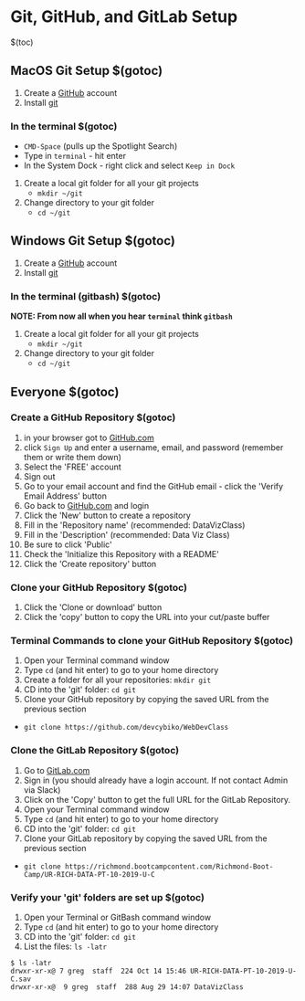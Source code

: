 # Git, GitHub, and GitLab Setup

$(toc)

## MacOS Git Setup $(gotoc)

1. Create a [GitHub](https://github.com) account
2. Install [git](https://coolestguidesontheplanet.com/install-git-macos/)

### In the terminal $(gotoc)
* `CMD-Space` (pulls up the Spotlight Search)
* Type in `terminal` - hit enter
* In the System Dock - right click and select `Keep in Dock`

1. Create a local git folder for all your git projects
	- `mkdir ~/git`
1. Change directory to your git folder
	- `cd ~/git`

## Windows Git Setup $(gotoc)

1. Create a [GitHub](https://github.com/) account
2. Install [git](https://gitforwindows.org/)

### In the terminal (gitbash) $(gotoc)

**NOTE: From now all when you hear `terminal` think `gitbash`**

1. Create a local git folder for all your git projects
	- `mkdir ~/git`
1. Change directory to your git folder
	- `cd ~/git`

## Everyone $(gotoc)

### Create a GitHub Repository $(gotoc)

1. in your browser got to [GitHub.com](http://github.com)
2. click `Sign Up` and enter a username, email, and password (remember them or write them down)
3. Select the 'FREE' account
3. Sign out
4. Go to your email account and find the GitHub email - click the 'Verify Email Address' button
5. Go back to [GitHub.com](https://github.com/) and login
6. Click the 'New' button to create a repository
7. Fill in the 'Repository name' (recommended: DataVizClass)
8. Fill in the 'Description' (recommended: Data Viz Class)
9. Be sure to click 'Public'
10. Check the 'Initialize this Repository with a README'
11. Click the 'Create repository' button

### Clone your GitHub Repository $(gotoc)

1. Click the 'Clone or download' button
2. Click the 'copy' button to copy the URL into your cut/paste buffer

### Terminal Commands to clone your GitHub Repository $(gotoc)

1. Open your Terminal command window
2. Type `cd` (and hit enter) to go to your home directory
3. Create a folder for all your repositories: `mkdir git`
4. CD into the 'git' folder: `cd git`
5. Clone your GitHub repository by copying the saved URL from the previous section
 - `git clone https://github.com/devcybiko/WebDevClass`

### Clone the GitLab Repository $(gotoc)

1. Go to [GitLab.com](https://richmond.bootcampcontent.com/Richmond-Boot-Camp/UR-RICH-DATA-PT-10-2019-U-C)
2. Sign in (you should already have a login account. If not contact Admin via Slack)
3. Click on the 'Copy' button to get the full URL for the GitLab Repository.
4. Open your Terminal command window
2. Type `cd` (and hit enter) to go to your home directory
3. CD into the 'git' folder: `cd git`
4. Clone your GitLab repository by copying the saved URL from the previous section
 - `git clone https://richmond.bootcampcontent.com/Richmond-Boot-Camp/UR-RICH-DATA-PT-10-2019-U-C`

### Verify your 'git' folders are set up $(gotoc)

1. Open your Terminal or GitBash command window
2. Type `cd` (and hit enter) to go to your home directory
3. CD into the 'git' folder: `cd git`
4. List the files: `ls -latr`

```
$ ls -latr
drwxr-xr-x@ 7 greg  staff  224 Oct 14 15:46 UR-RICH-DATA-PT-10-2019-U-C.sav
drwxr-xr-x@  9 greg  staff  288 Aug 29 14:07 DataVizClass
```
<!--stackedit_data:
eyJoaXN0b3J5IjpbMTAwMzkzNzg0MSwtMTE4MTY2OTU1NCwxNj
Q2NzQzODUwLDY5NDgxMDY1NSwxNDI4ODg1OTMyXX0=
-->